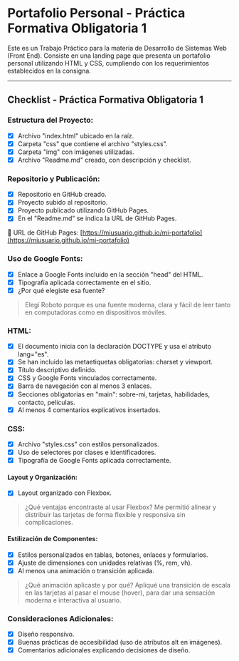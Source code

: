 # Portafolio Personal - Práctica Formativa Obligatoria 1

Este es un Trabajo Práctico para la materia de Desarrollo de Sistemas Web (Front End). Consiste en una landing page que presenta un portafolio personal utilizando HTML y CSS, cumpliendo con los requerimientos establecidos en la consigna.

---

## Checklist - Práctica Formativa Obligatoria 1

### Estructura del Proyecto:
- [x] Archivo "index.html" ubicado en la raíz.
- [x] Carpeta "css" que contiene el archivo "styles.css".
- [x] Carpeta "img" con imágenes utilizadas.
- [x] Archivo "Readme.md" creado, con descripción y checklist.

### Repositorio y Publicación:
- [x] Repositorio en GitHub creado.
- [x] Proyecto subido al repositorio.
- [x] Proyecto publicado utilizando GitHub Pages.
- [x] En el "Readme.md" se indica la URL de GitHub Pages.

🔗 URL de GitHub Pages: [https://miusuario.github.io/mi-portafolio](https://miusuario.github.io/mi-portafolio)


### Uso de Google Fonts:
- [x] Enlace a Google Fonts incluido en la sección "head" del HTML.
- [x] Tipografía aplicada correctamente en el sitio.
- [x] ¿Por qué elegiste esa fuente?
> Elegí Roboto porque es una fuente moderna, clara y fácil de leer tanto en computadoras como en dispositivos móviles.

### HTML:
- [x] El documento inicia con la declaración DOCTYPE y usa el atributo lang="es".
- [x] Se han incluido las metaetiquetas obligatorias: charset y viewport.
- [x] Título descriptivo definido.
- [x] CSS y Google Fonts vinculados correctamente.
- [x] Barra de navegación con al menos 3 enlaces.
- [x] Secciones obligatorias en "main": sobre-mi, tarjetas, habilidades, contacto, peliculas.
- [x] Al menos 4 comentarios explicativos insertados.

### CSS:
- [x] Archivo "styles.css" con estilos personalizados.
- [x] Uso de selectores por clases e identificadores.
- [x] Tipografía de Google Fonts aplicada correctamente.

#### Layout y Organización:
- [x] Layout organizado con Flexbox.
> ¿Qué ventajas encontraste al usar Flexbox?
> Me permitió alinear y distribuir las tarjetas de forma flexible y responsiva sin complicaciones.

#### Estilización de Componentes:
- [x] Estilos personalizados en tablas, botones, enlaces y formularios.
- [x] Ajuste de dimensiones con unidades relativas (%, rem, vh).
- [x] Al menos una animación o transición aplicada.
> ¿Qué animación aplicaste y por qué?
> Apliqué una transición de escala en las tarjetas al pasar el mouse (hover), para dar una sensación moderna e interactiva al usuario.

### Consideraciones Adicionales:
- [x] Diseño responsivo.
- [x] Buenas prácticas de accesibilidad (uso de atributos alt en imágenes).
- [x] Comentarios adicionales explicando decisiones de diseño.
